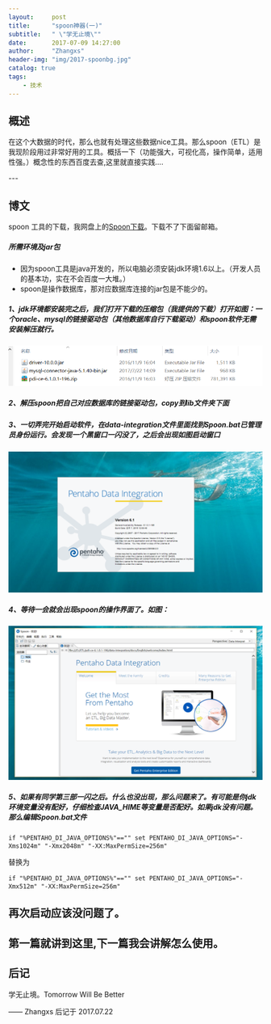 ```yaml
---
layout:     post
title:      "spoon神器(一)"
subtitle:   " \"学无止境\""
date:       2017-07-09 14:27:00
author:     "Zhangxs"
header-img: "img/2017-spoonbg.jpg"
catalog: true
tags:
    - 技术
---
```




## 概述
在这个大数据的时代，那么也就有处理这些数据nice工具。那么spoon（ETL）是我现阶段用过非常好用的工具。概括一下（功能强大，可视化高，操作简单，适用性强。）概念性的东西百度去查,这里就直接实践....

<p id = "build"></p>
---

## 博文
spoon 工具的下载，我网盘上的[Spoon下载](https://www.fosshub.com/ConEmu.html)。下载不了下面留邮箱。
##### 所需环境及jar包
- 因为spoon工具是java开发的，所以电脑必须安装jdk环境1.6以上。（开发人员的基本功，实在不会百度一大堆。）
- spoon是操作数据库，那对应数据库连接的jar包是不能少的。

##### 1、jdk环境都安装完之后，我们打开下载的压缩包（我提供的下载）打开如图：一个oracle、mysql的链接驱动包（其他数据库自行下载驱动）和spoon软件无需安装解压就行。
![Alt text](/img/2017-spoonpost-1.jpg)
##### 2、解压spoon把自己对应数据库的链接驱动包，copy到lib文件夹下面
##### 3、一切弄完开始启动软件，在data-integration文件里面找到Spoon.bat已管理员身份运行。会发现一个黑窗口一闪没了，之后会出现如图启动窗口
![Alt text](/img/2017-spoonpost-2.jpg)
##### 4、等待一会就会出现spoon的操作界面了。如图：
![Alt text](/img/2017-spoonpost-3.jpg)

##### 5、如果有同学第三部一闪之后。什么也没出现，那么问题来了。有可能是你jdk环境变量没有配好，仔细检查JAVA_HIME等变量是否配好。如果jdk没有问题。那么编辑Spoon.bat文件

```
if "%PENTAHO_DI_JAVA_OPTIONS%"=="" set PENTAHO_DI_JAVA_OPTIONS="-Xms1024m" "-Xmx2048m" "-XX:MaxPermSize=256m"
```
替换为
```
if "%PENTAHO_DI_JAVA_OPTIONS%"=="" set PENTAHO_DI_JAVA_OPTIONS="-Xmx512m" "-XX:MaxPermSize=256m"
```
再次启动应该没问题了。
---
第一篇就讲到这里,下一篇我会讲解怎么使用。
---


## 后记

学无止境。Tomorrow Will Be Better

—— Zhangxs 后记于 2017.07.22
